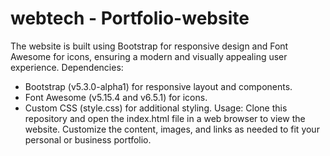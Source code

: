 # webtech - Portfolio-website
The website is built using Bootstrap for responsive design and Font Awesome for icons, ensuring a modern and visually appealing user experience. 
Dependencies:

- Bootstrap (v5.3.0-alpha1) for responsive layout and components.
- Font Awesome (v5.15.4 and v6.5.1) for icons.
- Custom CSS (style.css) for additional styling.
Usage:
Clone this repository and open the index.html file in a web browser to view the website. Customize the content, images, and links as needed to fit your personal or business portfolio.
